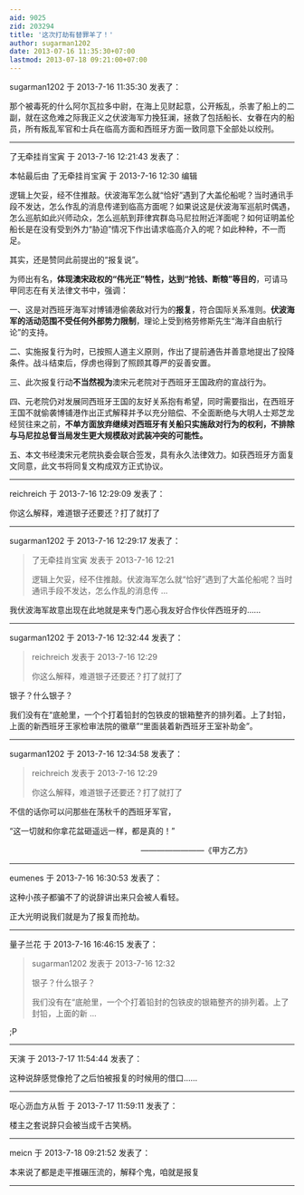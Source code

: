 ```yaml
---
aid: 9025
zid: 203294
title: '这次打劫有替罪羊了！'
author: sugarman1202
date: 2013-07-16 11:35:30+07:00
lastmod: 2013-07-18 09:21:00+07:00
---
```


sugarman1202 于 2013-7-16 11:35:30 发表了：

那个被毒死的什么阿尔瓦拉多中尉，在海上见财起意，公开叛乱，杀害了船上的二副，就在这危难之际我正义之伏波海军力挽狂澜，拯救了包括船长、女眷在内的船员，所有叛乱军官和士兵在临高方面和西班牙方面一致同意下全部处以绞刑。

---------

了无牵挂肖宝寅 于 2013-7-16 12:21:43 发表了：

本帖最后由 了无牵挂肖宝寅 于 2013-7-16 12:30 编辑 

逻辑上欠妥，经不住推敲。伏波海军怎么就“恰好”遇到了大盖伦船呢？当时通讯手段不发达，怎么作乱的消息传递到临高方面呢？如果说这是伏波海军巡航时偶遇，怎么巡航如此兴师动众，怎么巡航到菲律宾群岛马尼拉附近洋面呢？如何证明盖伦船长是在没有受到外力“胁迫”情况下作出请求临高介入的呢？如此种种，不一而足。

其实，还是赞同此前提出的“报复说”。

为师出有名，**体现澳宋政权的“伟光正”特性，达到“抢钱、断粮”等目的**，可请马甲同志在有关法律文书中，强调：

一、这是对西班牙海军对博铺港偷袭敌对行为的**报复**，符合国际关系准则。**伏波海军的活动范围不受任何外部势力限制**，理论上受到格劳修斯先生“海洋自由航行论”的支持。

二、实施报复行为时，已按照人道主义原则，作出了提前通告并善意地提出了投降条件。战斗结束后，俘虏也得到了照顾其尊严的妥善安置。

三、此次报复行动**不当然视为**澳宋元老院对于西班牙王国政府的宣战行为。

四、元老院仍对发展同西班牙王国的友好关系抱有希望，同时需要指出，在西班牙王国不就偷袭博铺港作出正式解释并予以充分赔偿、不全面断绝与大明人士郑芝龙经贸往来之前，**不单方面放弃继续对西班牙有关船只实施敌对行为的权利，不排除与马尼拉总督当局发生更大规模敌对武装冲突的可能性。**

五、本文书经澳宋元老院执委会联合签发，具有永久法律效力。如获西班牙方面复文同意，此文书将同复文构成双方正式协议。

---------

reichreich 于 2013-7-16 12:29:09 发表了：

你这么解释，难道银子还要还？打了就打了

---------

sugarman1202 于 2013-7-16 12:29:17 发表了：

> 了无牵挂肖宝寅 发表于 2013-7-16 12:21
> 
> 逻辑上欠妥，经不住推敲。伏波海军怎么就“恰好”遇到了大盖伦船呢？当时通讯手段不发达，怎么作乱的消息传 ...



我伏波海军故意出现在此地就是来专门恶心我友好合作伙伴西班牙的……

---------

sugarman1202 于 2013-7-16 12:32:44 发表了：

> reichreich 发表于 2013-7-16 12:29
> 
> 你这么解释，难道银子还要还？打了就打了



银子？什么银子？

我们没有在“底舱里，一个个打着铅封的包铁皮的银箱整齐的排列着。上了封铅，上面的新西班牙王家检审法院的徽章”“里面装着新西班牙王室补助金”。

---------

sugarman1202 于 2013-7-16 12:34:58 发表了：

> reichreich 发表于 2013-7-16 12:29
> 
> 你这么解释，难道银子还要还？打了就打了



不信的话你可以问那些在荡秋千的西班牙军官，

“这一切就和你拿花盆砸遥远一样，都是真的！”

                                                           ————————《甲方乙方》

---------

eumenes 于 2013-7-16 16:30:53 发表了：

这种小孩子都骗不了的说辞讲出来只会被人看轻。

正大光明说我们就是为了报复而抢劫。

---------

量子兰花 于 2013-7-16 16:46:15 发表了：

> sugarman1202 发表于 2013-7-16 12:32
> 
> 银子？什么银子？
> 
> 我们没有在“底舱里，一个个打着铅封的包铁皮的银箱整齐的排列着。上了封铅，上面的新 ...



;P

---------

天演 于 2013-7-17 11:54:44 发表了：

这种说辞感觉像抢了之后怕被报复的时候用的借口……

---------

呕心沥血方从哲 于 2013-7-17 11:59:11 发表了：

楼主之套说辞只会被当成千古笑柄。

---------

meicn 于 2013-7-18 09:21:52 发表了：

本来说了都是走平推碾压流的，解释个鬼，咱就是报复

---------

